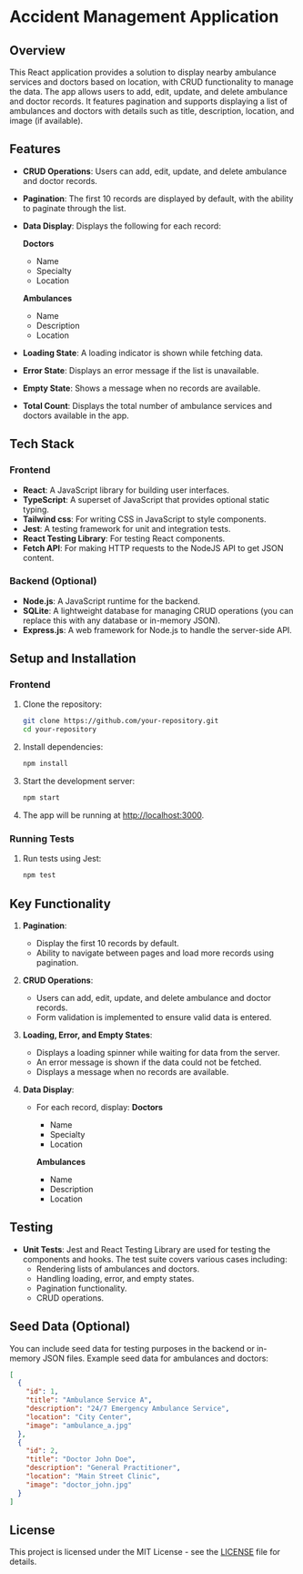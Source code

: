 # Accident Management Application

## Overview

This React application provides a solution to display nearby ambulance services and doctors based on location, with CRUD functionality to manage the data. The app allows users to add, edit, update, and delete ambulance and doctor records. It features pagination and supports displaying a list of ambulances and doctors with details such as title, description, location, and image (if available).

## Features

- **CRUD Operations**: Users can add, edit, update, and delete ambulance and doctor records.
- **Pagination**: The first 10 records are displayed by default, with the ability to paginate through the list.
- **Data Display**: Displays the following for each record:
  
  **Doctors**
    - Name
    - Specialty
    - Location

  **Ambulances**
    - Name
    - Description
    - Location

- **Loading State**: A loading indicator is shown while fetching data.
- **Error State**: Displays an error message if the list is unavailable.
- **Empty State**: Shows a message when no records are available.
- **Total Count**: Displays the total number of ambulance services and doctors available in the app.

## Tech Stack

### Frontend

- **React**: A JavaScript library for building user interfaces.
- **TypeScript**: A superset of JavaScript that provides optional static typing.
- **Tailwind css**: For writing CSS in JavaScript to style components.
- **Jest**: A testing framework for unit and integration tests.
- **React Testing Library**: For testing React components.
- **Fetch API**: For making HTTP requests to the NodeJS API to get JSON content.
  
### Backend (Optional)

- **Node.js**: A JavaScript runtime for the backend.
- **SQLite**: A lightweight database for managing CRUD operations (you can replace this with any database or in-memory JSON).
- **Express.js**: A web framework for Node.js to handle the server-side API.
  
## Setup and Installation

### Frontend

1. Clone the repository:
    ```bash
    git clone https://github.com/your-repository.git
    cd your-repository
    ```

2. Install dependencies:
    ```bash
    npm install
    ```

3. Start the development server:
    ```bash
    npm start
    ```

4. The app will be running at [http://localhost:3000](http://localhost:3000).

### Running Tests

1. Run tests using Jest:
    ```bash
    npm test
    ```

## Key Functionality

1. **Pagination**:
    - Display the first 10 records by default.
    - Ability to navigate between pages and load more records using pagination.

2. **CRUD Operations**:
    - Users can add, edit, update, and delete ambulance and doctor records.
    - Form validation is implemented to ensure valid data is entered.

3. **Loading, Error, and Empty States**:
    - Displays a loading spinner while waiting for data from the server.
    - An error message is shown if the data could not be fetched.
    - Displays a message when no records are available.

4. **Data Display**:
    - For each record, display:
        **Doctors**
        - Name
        - Specialty
        - Location

        **Ambulances**
        - Name
        - Description
        - Location


## Testing

- **Unit Tests**: Jest and React Testing Library are used for testing the components and hooks. The test suite covers various cases including:
  - Rendering lists of ambulances and doctors.
  - Handling loading, error, and empty states.
  - Pagination functionality.
  - CRUD operations.

## Seed Data (Optional)

You can include seed data for testing purposes in the backend or in-memory JSON files. Example seed data for ambulances and doctors:

```json
[
  {
    "id": 1,
    "title": "Ambulance Service A",
    "description": "24/7 Emergency Ambulance Service",
    "location": "City Center",
    "image": "ambulance_a.jpg"
  },
  {
    "id": 2,
    "title": "Doctor John Doe",
    "description": "General Practitioner",
    "location": "Main Street Clinic",
    "image": "doctor_john.jpg"
  }
]
```
## License

This project is licensed under the MIT License - see the [LICENSE](LICENSE) file for details.
